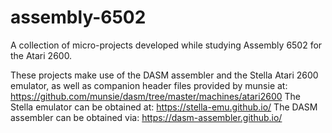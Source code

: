 # assembly-6502
A collection of micro-projects developed while studying Assembly 6502 for the Atari 2600.

These projects make use of the DASM assembler and the Stella Atari 2600 emulator, as well as companion header files provided by munsie at: https://github.com/munsie/dasm/tree/master/machines/atari2600
The Stella emulator can be obtained at: https://stella-emu.github.io/
The DASM assembler can be obtained via: https://dasm-assembler.github.io/
